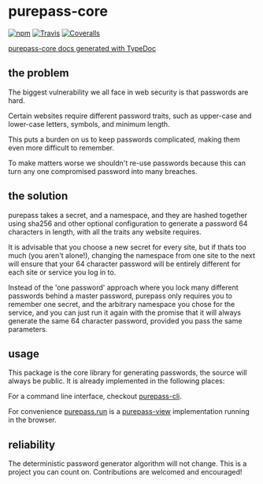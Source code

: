 # purepass-core

[![npm](https://img.shields.io/npm/v/purepass-core.svg)](https://npmjs.com/package/purepass-core)
[![Travis](https://img.shields.io/travis/purepass/purepass-core.svg)](https://travis-ci.org/purepass/purepass-core)
[![Coveralls](https://img.shields.io/coveralls/purepass/purepass-core.svg)](https://coveralls.io/github/purepass/purepass-core)

[purepass-core docs generated with TypeDoc](https://purepass.github.io/purepass-core/)


## the problem
The biggest vulnerability we all face in web security is that passwords are hard.

Certain websites require different password traits, such as upper-case and lower-case letters, symbols, and minimum length.

This puts a burden on us to keep passwords complicated, making them even more difficult to remember.

To make matters worse we shouldn't re-use passwords because this can turn any one compromised password into many breaches.

## the solution

purepass takes a secret, and a namespace, and they are hashed together using sha256 and other optional configuration to generate a password 64 characters in length, with all the traits any website requires.

It is advisable that you choose a new secret for every site, but if thats too much (you aren't alone!), changing the namespace from one site to the next will ensure that your 64 character password will be entirely different for each site or service you log in to.

Instead of the 'one password' approach where you lock many different passwords behind a master password, purepass only requires you to remember one secret, and the arbitrary namespace you chose for the service, and you can just run it again with the promise that it will always generate the same 64 character password, provided you pass the same parameters.

## usage

This package is the core library for generating passwords, the source will always be public. It is already implemented in the following places:

For a command line interface, checkout [purepass-cli](https://github.com/purepass/purepass-cli).

For convenience [purepass.run](https://purepass.run) is a [purepass-view](https://github.com/purepass/purepass-view) implementation running in the browser.


## reliability

The deterministic password generator algorithm will not change. This is a project you can count on. Contributions are welcomed and encouraged!
